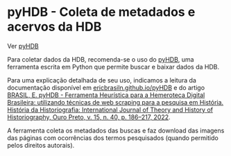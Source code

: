# pyHDB - Coleta de metadados e acervos da HDB

Ver [pyHDB](ericbrasiln.github.io/pyHDB)

Para coletar dados da HDB, recomenda-se o uso do [pyHDB](https://ericbrasiln.github.io/pyHDB), uma ferramenta escrita em Python que permite buscar e baixar dados da HDB.

Para uma explicação detalhada de seu uso, indicamos a leitura da documentação disponível em [ericbrasiln.github.io/pyHDB](https://ericbrasiln.github.io/pyHDB) e do artigo [BRASIL, E. pyHDB - Ferramenta Heurística para a Hemeroteca Digital Brasileira: utilizando técnicas de web scraping para a pesquisa em História. História da Historiografia: International Journal of Theory and History of Historiography, Ouro Preto, v. 15, n. 40, p. 186–217, 2022](https://doi.org/10.15848/hh.v15i40.1904).

A ferramenta coleta os metadados das buscas e faz download das imagens das páginas com ocorrências dos termos pesquisados (quando permitido pelos direitos autorais).